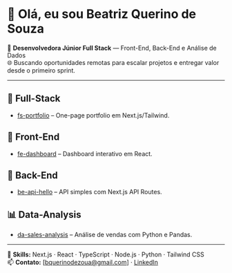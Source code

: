 # 👋 Olá, eu sou Beatriz Querino de Souza

🎯 **Desenvolvedora Júnior Full Stack** — Front-End, Back-End e Análise de Dados  
🌐 Buscando oportunidades remotas para escalar projetos e entregar valor desde o primeiro sprint.

---

## 🚀 Full-Stack
- [fs-portfolio](https://github.com/beatrizquerino/fs-portfolio) – One-page portfolio em Next.js/Tailwind.

## 🎨 Front-End
- [fe-dashboard](https://github.com/beatrizquerino/fe-dashboard) – Dashboard interativo em React.

## 🔧 Back-End
- [be-api-hello](https://github.com/beatrizquerino/be-api-hello) – API simples com Next.js API Routes.

## 📊 Data-Analysis
- [da-sales-analysis](https://github.com/beatrizquerino/da-sales-analysis) – Análise de vendas com Python e Pandas.

---

📌 **Skills:** Next.js · React · TypeScript · Node.js · Python · Tailwind CSS  
📫 **Contato:** [bquerinodezoua@gmail.com] · [LinkedIn](https://linkedin.com/in/beatrizquerino)
